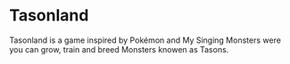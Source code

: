 # Tasonland
Tasonland is a game inspired by Pokémon and My Singing Monsters were you can grow, train and breed Monsters knowen as Tasons.
